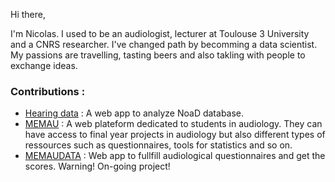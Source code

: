 Hi there, 

I'm Nicolas. I used to be an audiologist, lecturer  at Toulouse 3 University and a CNRS researcher. I've changed path by becomming a data scientist.
My passions are travelling, tasting beers and also takling with people to exchange ideas.

### Contributions :

- [Hearing data](https://hearingdata.streamlit.app/) : A web app to analyze NoaD database.
- [MEMAU](https://memau.eu/) : A web plateform dedicated to students in audiology. They can have access to final year projects in audiology but also different types of ressources
such as questionnaires, tools for statistics and so on.
- [MEMAUDATA](https://data.memau.eu/) : Web app to fullfill audiological questionnaires and get the scores. Warning! On-going project!
